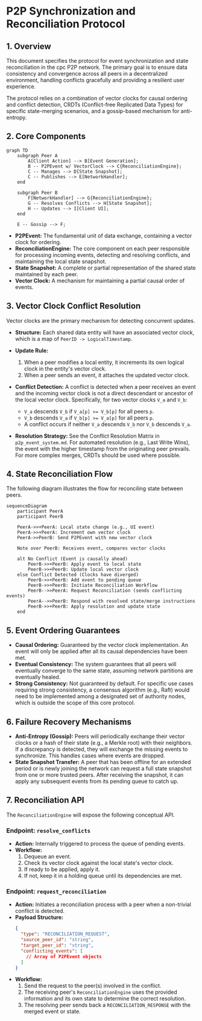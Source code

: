 # P2P Synchronization and Reconciliation Protocol

## 1. Overview

This document specifies the protocol for event synchronization and state reconciliation in the cpc P2P network. The primary goal is to ensure data consistency and convergence across all peers in a decentralized environment, handling conflicts gracefully and providing a resilient user experience.

The protocol relies on a combination of vector clocks for causal ordering and conflict detection, CRDTs (Conflict-free Replicated Data Types) for specific state-merging scenarios, and a gossip-based mechanism for anti-entropy.

## 2. Core Components

```mermaid
graph TD
    subgraph Peer A
        A[Client Action] --> B[Event Generation];
        B -- P2PEvent w/ VectorClock --> C{ReconciliationEngine};
        C -- Manages --> D[State Snapshot];
        C -- Publishes --> E[NetworkHandler];
    end

    subgraph Peer B
        F[NetworkHandler] --> G{ReconciliationEngine};
        G -- Resolves Conflicts --> H[State Snapshot];
        H -- Updates --> I[Client UI];
    end

    E -- Gossip --> F;
```

- **P2PEvent:** The fundamental unit of data exchange, containing a vector clock for ordering.
- **ReconciliationEngine:** The core component on each peer responsible for processing incoming events, detecting and resolving conflicts, and maintaining the local state snapshot.
- **State Snapshot:** A complete or partial representation of the shared state maintained by each peer.
- **Vector Clock:** A mechanism for maintaining a partial causal order of events.

## 3. Vector Clock Conflict Resolution

Vector clocks are the primary mechanism for detecting concurrent updates.

- **Structure:** Each shared data entity will have an associated vector clock, which is a map of `PeerID -> LogicalTimestamp`.
- **Update Rule:**
    1. When a peer modifies a local entity, it increments its own logical clock in the entity's vector clock.
    2. When a peer sends an event, it attaches the updated vector clock.
- **Conflict Detection:** A conflict is detected when a peer receives an event and the incoming vector clock is not a direct descendant or ancestor of the local vector clock. Specifically, for two vector clocks `V_a` and `V_b`:
  - `V_a` descends `V_b` if `V_a[p] >= V_b[p]` for all peers `p`.
  - `V_b` descends `V_a` if `V_b[p] >= V_a[p]` for all peers `p`.
  - A conflict occurs if neither `V_a` descends `V_b` nor `V_b` descends `V_a`.

- **Resolution Strategy:** See the Conflict Resolution Matrix in `p2p_event_system.md`. For automated resolution (e.g., Last Write Wins), the event with the higher timestamp from the originating peer prevails. For more complex merges, CRDTs should be used where possible.

## 4. State Reconciliation Flow

The following diagram illustrates the flow for reconciling state between peers.

```mermaid
sequenceDiagram
    participant PeerA
    participant PeerB

    PeerA->>+PeerA: Local state change (e.g., UI event)
    PeerA->>+PeerA: Increment own vector clock
    PeerA->>PeerB: Send P2PEvent with new vector clock

    Note over PeerB: Receives event, compares vector clocks

    alt No Conflict (Event is causally ahead)
        PeerB->>+PeerB: Apply event to local state
        PeerB->>+PeerB: Update local vector clock
    else Conflict Detected (Clocks have diverged)
        PeerB->>+PeerB: Add event to pending queue
        PeerB->>+PeerB: Initiate Reconciliation Workflow
        PeerB-->>PeerA: Request Reconciliation (sends conflicting events)
        PeerA-->>PeerB: Respond with resolved state/merge instructions
        PeerB->>+PeerB: Apply resolution and update state
    end
```

## 5. Event Ordering Guarantees

- **Causal Ordering:** Guaranteed by the vector clock implementation. An event will only be applied after all its causal dependencies have been met.
- **Eventual Consistency:** The system guarantees that all peers will eventually converge to the same state, assuming network partitions are eventually healed.
- **Strong Consistency:** Not guaranteed by default. For specific use cases requiring strong consistency, a consensus algorithm (e.g., Raft) would need to be implemented among a designated set of authority nodes, which is outside the scope of this core protocol.

## 6. Failure Recovery Mechanisms

- **Anti-Entropy (Gossip):** Peers will periodically exchange their vector clocks or a hash of their state (e.g., a Merkle root) with their neighbors. If a discrepancy is detected, they will exchange the missing events to synchronize. This handles cases where events are dropped.
- **State Snapshot Transfer:** A peer that has been offline for an extended period or is newly joining the network can request a full state snapshot from one or more trusted peers. After receiving the snapshot, it can apply any subsequent events from its pending queue to catch up.

## 7. Reconciliation API

The `ReconciliationEngine` will expose the following conceptual API.

### Endpoint: `resolve_conflicts`
- **Action:** Internally triggered to process the queue of pending events.
- **Workflow:**
    1. Dequeue an event.
    2. Check its vector clock against the local state's vector clock.
    3. If ready to be applied, apply it.
    4. If not, keep it in a holding queue until its dependencies are met.

### Endpoint: `request_reconciliation`
- **Action:** Initiates a reconciliation process with a peer when a non-trivial conflict is detected.
- **Payload Structure:**
    ```json
    {
      "type": "RECONCILIATION_REQUEST",
      "source_peer_id": "string",
      "target_peer_id": "string",
      "conflicting_events": [
        // Array of P2PEvent objects
      ]
    }
    ```
- **Workflow:**
    1. Send the request to the peer(s) involved in the conflict.
    2. The receiving peer's `ReconciliationEngine` uses the provided information and its own state to determine the correct resolution.
    3. The resolving peer sends back a `RECONCILIATION_RESPONSE` with the merged event or state.